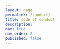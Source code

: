 ```yaml
---
layout: page
permalink: /conduct/
title: code of conduct
description: 
nav: true
nav_order: 2
published: false
---
```



